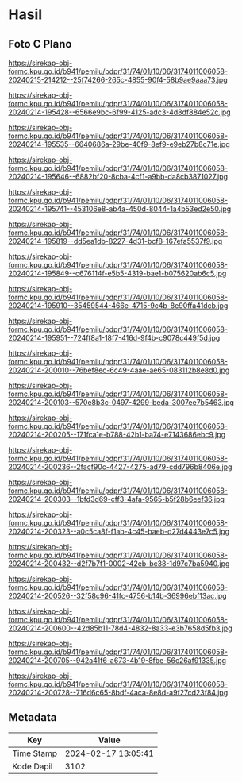 # Hasil

## Foto C Plano

https://sirekap-obj-formc.kpu.go.id/b941/pemilu/pdpr/31/74/01/10/06/3174011006058-20240215-214212--25f74266-265c-4855-90f4-58b9ae9aaa73.jpg

https://sirekap-obj-formc.kpu.go.id/b941/pemilu/pdpr/31/74/01/10/06/3174011006058-20240214-195428--6566e9bc-6f99-4125-adc3-4d8df884e52c.jpg

https://sirekap-obj-formc.kpu.go.id/b941/pemilu/pdpr/31/74/01/10/06/3174011006058-20240214-195535--6640686a-29be-40f9-8ef9-e9eb27b8c71e.jpg

https://sirekap-obj-formc.kpu.go.id/b941/pemilu/pdpr/31/74/01/10/06/3174011006058-20240214-195646--6882bf20-8cba-4cf1-a9bb-da8cb3871027.jpg

https://sirekap-obj-formc.kpu.go.id/b941/pemilu/pdpr/31/74/01/10/06/3174011006058-20240214-195741--453106e8-ab4a-450d-8044-1a4b53ed2e50.jpg

https://sirekap-obj-formc.kpu.go.id/b941/pemilu/pdpr/31/74/01/10/06/3174011006058-20240214-195819--dd5ea1db-8227-4d31-bcf8-167efa5537f9.jpg

https://sirekap-obj-formc.kpu.go.id/b941/pemilu/pdpr/31/74/01/10/06/3174011006058-20240214-195849--c676114f-e5b5-4319-bae1-b075620ab6c5.jpg

https://sirekap-obj-formc.kpu.go.id/b941/pemilu/pdpr/31/74/01/10/06/3174011006058-20240214-195910--35459544-466e-4715-9c4b-8e90ffa41dcb.jpg

https://sirekap-obj-formc.kpu.go.id/b941/pemilu/pdpr/31/74/01/10/06/3174011006058-20240214-195951--724ff8a1-18f7-416d-9f4b-c9078c449f5d.jpg

https://sirekap-obj-formc.kpu.go.id/b941/pemilu/pdpr/31/74/01/10/06/3174011006058-20240214-200010--76bef8ec-6c49-4aae-ae65-083112b8e8d0.jpg

https://sirekap-obj-formc.kpu.go.id/b941/pemilu/pdpr/31/74/01/10/06/3174011006058-20240214-200103--570e8b3c-0497-4299-beda-3007ee7b5463.jpg

https://sirekap-obj-formc.kpu.go.id/b941/pemilu/pdpr/31/74/01/10/06/3174011006058-20240214-200205--171fca1e-b788-42b1-ba74-e7143686ebc9.jpg

https://sirekap-obj-formc.kpu.go.id/b941/pemilu/pdpr/31/74/01/10/06/3174011006058-20240214-200236--2facf90c-4427-4275-ad79-cdd796b8406e.jpg

https://sirekap-obj-formc.kpu.go.id/b941/pemilu/pdpr/31/74/01/10/06/3174011006058-20240214-200303--1bfd3d69-cff3-4afa-9565-b5f28b6eef36.jpg

https://sirekap-obj-formc.kpu.go.id/b941/pemilu/pdpr/31/74/01/10/06/3174011006058-20240214-200323--a0c5ca8f-f1ab-4c45-baeb-d27d4443e7c5.jpg

https://sirekap-obj-formc.kpu.go.id/b941/pemilu/pdpr/31/74/01/10/06/3174011006058-20240214-200432--d2f7b7f1-0002-42eb-bc38-1d97c7ba5940.jpg

https://sirekap-obj-formc.kpu.go.id/b941/pemilu/pdpr/31/74/01/10/06/3174011006058-20240214-200526--32f58c96-41fc-4756-b14b-36996ebf13ac.jpg

https://sirekap-obj-formc.kpu.go.id/b941/pemilu/pdpr/31/74/01/10/06/3174011006058-20240214-200600--42d85b11-78d4-4832-8a33-e3b7658d5fb3.jpg

https://sirekap-obj-formc.kpu.go.id/b941/pemilu/pdpr/31/74/01/10/06/3174011006058-20240214-200705--942a41f6-a673-4b19-8fbe-56c26af91335.jpg

https://sirekap-obj-formc.kpu.go.id/b941/pemilu/pdpr/31/74/01/10/06/3174011006058-20240214-200728--716d6c65-8bdf-4aca-8e8d-a9f27cd23f84.jpg


## Metadata

| Key        | Value               |
| ---------- | ------------------- |
| Time Stamp | 2024-02-17 13:05:41 |
| Kode Dapil | 3102                |



